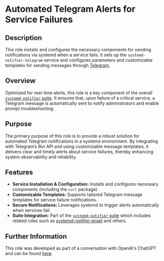 # Automated Telegram Alerts for Service Failures

## Description

This role installs and configures the necessary components for sending notifications via systemd when a service fails. It sets up the `systemd-notifier-telegram` service and configures parameters and customizable templates for sending messages through [Telegram](https://telegram.org).

## Overview

Optimized for real-time alerts, this role is a key component of the overall [`systemd-notifier` suite](../). It ensures that, upon failure of a critical service, a Telegram message is automatically sent to notify administrators and enable prompt troubleshooting.

## Purpose

The primary purpose of this role is to provide a robust solution for automated Telegram notifications in a systemd environment. By integrating with Telegram’s Bot API and using customizable message templates, it delivers clear and timely alerts about service failures, thereby enhancing system observability and reliability.

## Features

- **Service Installation & Configuration:** Installs and configures necessary components (including the `curl` package).
- **Customizable Templates:** Supports tailored Telegram message templates for service failure notifications.
- **Secure Notifications:** Leverages systemd to trigger alerts automatically when services fail.
- **Suite Integration:** Part of the [`systemd-notifier` suite](../) which includes related roles such as [systemd-notifier-email](../systemd-notifier-email/README.md) and others.
  
## Further Information

This role was developed as part of a conversation with OpenAI's ChatGPT and can be found [here](https://chat.openai.com/share/96e4ca12-0888-41c0-9cfc-29c0180f0dba).
